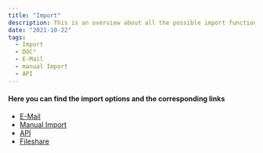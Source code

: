 ```yaml
---
title: "Import"
description: This is an overview about all the possible import functionalities in DOC². Often used are E-Mail import and manual import.
date: "2021-10-22"
tags:
  - Import
  - DOC²
  - E-Mail
  - manual Import
  - API
---
```


#### Here you can find the import options and the corresponding links

- [E-Mail](/doc2/e-mail/)
- [Manual Import](/doc2/manual-import/)
- [API](/doc2/settings/integration/api-integration/)
- [Fileshare](/doc2/fileshare/)

